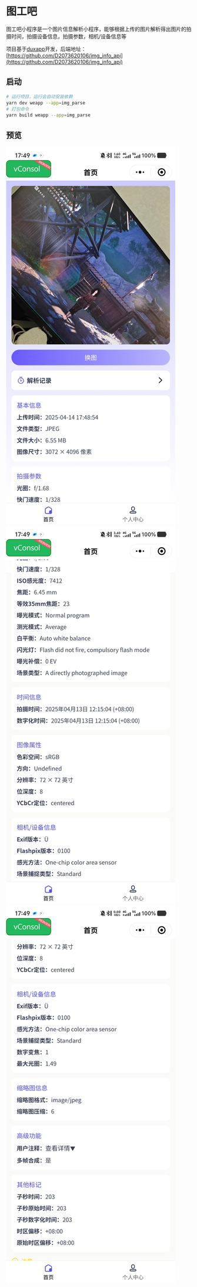 # 图工吧
图工吧小程序是一个图片信息解析小程序，能够根据上传的图片解析得出图片的拍摄时间，拍摄设备信息，拍摄参数，相机/设备信息等

项目基于[duxapp](http://duxapp.cn)开发，后端地址：[https://github.com/D2073620106/img_info_api](https://github.com/D2073620106/img_info_api)

## 启动
```bash
# 运行项目，运行会自动安装依赖
yarn dev weapp --app=img_parse
# 打包命令
yarn build weapp --app=img_parse
```

## 预览
![](https://raw.githubusercontent.com/D2073620106/img_info_app/refs/heads/master/img_preview/20250414175026.jpg?token=GHSAT0AAAAAADAKA5K3F5GOHKJBOEJTDPH6Z743NMA)
![](https://raw.githubusercontent.com/D2073620106/img_info_app/refs/heads/master/img_preview/20250414175108.jpg?token=GHSAT0AAAAAADAKA5K3CBR6JNWRC2TXLS2AZ743P4A)
![](https://raw.githubusercontent.com/D2073620106/img_info_app/refs/heads/master/img_preview/20250414175113.jpg?token=GHSAT0AAAAAADAKA5K3ETVHQJP25T3E4UWSZ743QGA)

